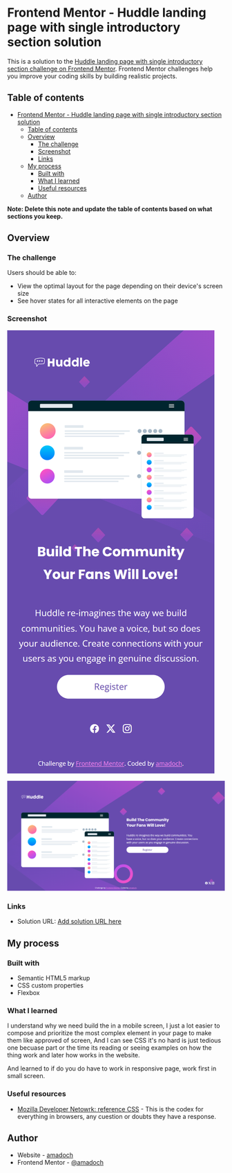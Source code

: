 # Frontend Mentor - Huddle landing page with single introductory section solution

This is a solution to the [Huddle landing page with single introductory section challenge on Frontend Mentor](https://www.frontendmentor.io/challenges/huddle-landing-page-with-a-single-introductory-section-B_2Wvxgi0). Frontend Mentor challenges help you improve your coding skills by building realistic projects. 

## Table of contents

- [Frontend Mentor - Huddle landing page with single introductory section solution](#frontend-mentor---huddle-landing-page-with-single-introductory-section-solution)
  - [Table of contents](#table-of-contents)
  - [Overview](#overview)
    - [The challenge](#the-challenge)
    - [Screenshot](#screenshot)
    - [Links](#links)
  - [My process](#my-process)
    - [Built with](#built-with)
    - [What I learned](#what-i-learned)
    - [Useful resources](#useful-resources)
  - [Author](#author)

**Note: Delete this note and update the table of contents based on what sections you keep.**

## Overview

### The challenge

Users should be able to:

- View the optimal layout for the page depending on their device's screen size
- See hover states for all interactive elements on the page

### Screenshot

![Mobile View (Based on IPhone SE)](./screenshot/landing-mobile-(iPhone%20SE).png)

![Desktop View](./screenshot/landing-desktop.png)

### Links

- Solution URL: [Add solution URL here](https://your-solution-url.com)

## My process

### Built with

- Semantic HTML5 markup
- CSS custom properties
- Flexbox

### What I learned

I understand why we need build the in a mobile screen, I just a lot easier to compose and prioritize the most complex element in your page to make them like approved of screen, And I can see CSS it's no hard is just tedious one becuase part or the time its reading or seeing examples on how the thing work and later how works in the website.

And learned to if do you do have to work in responsive page, work first in small screen.

### Useful resources

- [Mozilla Developer Netowrk: reference CSS](https://developer.mozilla.org/en-US/docs/Web/CSS) - This is the codex for everything in browsers, any cuestion or doubts they have a response.

## Author

- Website - [amadoch](https://github.com/amadoch)
- Frontend Mentor - [@amadoch](https://www.frontendmentor.io/profile/amadoch)
